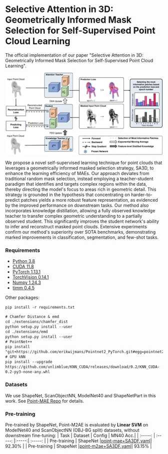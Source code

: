 # Selective Attention in 3D: Geometrically Informed Mask Selection for Self-Supervised Point Cloud Learning

The official implementation of our paper "Selective Attention in 3D: Geometrically Informed Mask Selection for Self-Supervised Point Cloud Learning".

![image](figs/Main3-1.png)

We propose a novel self-supervised learning technique for point clouds that leverages a geometrically informed masked selection strategy, SA3D, to enhance the learning efficiency of MAEs. Our approach deviates from traditional random mask selection, instead employing a teacher-student paradigm that identifies and targets complex regions within the data, thereby directing the model's focus to areas rich in geometric detail. This strategy is grounded in the hypothesis that concentrating on harder-to-predict patches yields a more robust feature representation, as evidenced by the improved performance on downstream tasks. Our method also incorporates knowledge distillation, allowing a fully observed knowledge teacher to transfer complex geometric understanding to a partially observed student. This significantly improves the student network's ability to infer and reconstruct masked point clouds. Extensive experiments confirm our method's superiority over SOTA benchmarks, demonstrating marked improvements in classification, segmentation, and few-shot tasks. 


### Requirements
- [Python 3.8](https://www.python.org/)
- [CUDA 11.8](https://developer.nvidia.com/cuda-zone)
- [PyTorch 1.13.1](https://pytorch.org/)
- [TorchVision 0.14.1](https://pytorch.org/)
- [Numpy 1.24.3](https://numpy.org/)
- [timm 0.4.5](https://github.com/rwightman/pytorch-image-models)

Other packages:
```
pip install -r requirements.txt
```

```
# Chamfer Distance & emd
cd ./extensions/chamfer_dist
python setup.py install --user
cd ./extensions/emd
python setup.py install --user
# PointNet++
pip install "git+https://github.com/erikwijmans/Pointnet2_PyTorch.git#egg=pointnet2_ops&subdirectory=pointnet2_ops_lib"
# GPU kNN
pip install --upgrade https://github.com/unlimblue/KNN_CUDA/releases/download/0.2/KNN_CUDA-0.2-py3-none-any.whl
```

### Datasets

We use ShapeNet, ScanObjectNN, ModelNet40 and ShapeNetPart in this work. See [Point-MAE Repo](https://github.com/Pang-Yatian/Point-MAE/blob/main/DATASET.md) for details.

### Pre-training
Pre-trained by ShapeNet, Point-M2AE is evaluated by **Linear SVM** on ModelNet40 and ScanObjectNN (OBJ-BG split) datasets, without downstream fine-tuning:
| Task | Dataset | Config | MN40 Acc.| 
| :-----: | :-----: |:-----:| :-----: |
| Pre-training | ShapeNet |[point-mae+SA3DF.yaml](./Point-MAE_SA3D/config.yaml)| 92.30% |
| Pre-training | ShapeNet |[point-m2ae+SA3DF.yaml](./Point-M2AE_SA3D/config_Point_M2AE.yaml)| 93.15% |
